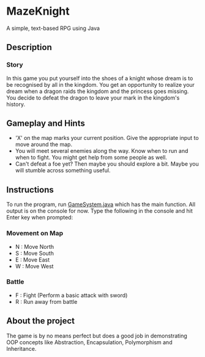 # MazeKnight
A simple, text-based RPG using Java

## Description
### Story
In this game you put yourself into the shoes of a knight whose dream is to be recognised by all in the kingdom.
You get an opportunity to realize your dream when a dragon raids the kingdom and the princess goes missing.
You decide to defeat the dragon to leave your mark in the kingdom's history.

## Gameplay and Hints
- 'X' on the map marks your current position. Give the appropriate input to move around the map.
- You will meet several enemies along the way. Know when to run and when to fight. You might get help from some people as well.
- Can't defeat a foe yet? Then maybe you should explore a bit. Maybe you will stumble across something useful.

## Instructions
To run the program, run [GameSystem.java](src/GameSystem.java) which has the main function.
All output is on the console for now. 
Type the following in the console and hit Enter key when prompted:
### Movement on Map
- N : Move North
- S : Move South
- E : Move East
- W : Move West
### Battle
- F : Fight (Perform a basic attack with sword)
- R : Run away from battle

## About the project
The game is by no means perfect but does a good job in demonstrating OOP concepts like Abstraction, Encapsulation, Polymorphism and Inheritance.
